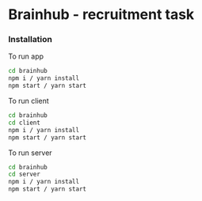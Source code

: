 # Brainhub - recruitment task

### Installation

To run app

```sh
cd brainhub
npm i / yarn install
npm start / yarn start
```

To run client

```sh
cd brainhub
cd client
npm i / yarn install
npm start / yarn start
```

To run server

```sh
cd brainhub
cd server
npm i / yarn install
npm start / yarn start
```

